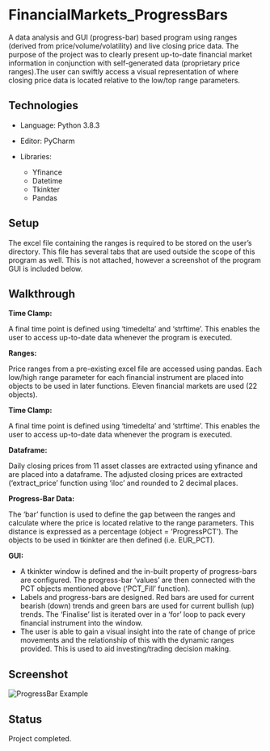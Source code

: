 # FinancialMarkets_ProgressBars

A data analysis and GUI (progress-bar) based program using ranges (derived from price/volume/volatility) and live closing price data. 
The purpose of the project was to clearly present up-to-date financial market information in conjunction with self-generated data (proprietary price ranges).The user can swiftly access a visual representation of where closing price data is located relative to the low/top range parameters.


## Technologies

- Language: Python 3.8.3

- Editor: PyCharm

- Libraries:
    - Yfinance
    - Datetime
    - Tkinkter
    - Pandas


## Setup

The excel file containing the ranges is required to be stored on the user’s directory. This file has several tabs that are used outside the scope of this program as well. This is not attached, however a screenshot of the program GUI is included below.


## Walkthrough

<b>Time Clamp:</b>

A final time point is defined using ‘timedelta’ and ‘strftime’. This enables the user to access up-to-date data whenever the program is executed.


<b>Ranges:</b>

Price ranges from a pre-existing excel file are accessed using pandas. Each low/high range parameter for each financial instrument are placed into objects to be used in later functions. Eleven financial markets are used (22 objects). 


<b>Time Clamp:</b>

A final time point is defined using ‘timedelta’ and ‘strftime’. This enables the user to access up-to-date data whenever the program is executed.


<b>Dataframe:</b>

Daily closing prices from 11 asset classes are extracted using yfinance and are placed into a dataframe. The adjusted closing prices are extracted (‘extract_price’ function using ‘iloc’ and rounded to 2 decimal places.

<b>Progress-Bar Data:</b>

The ‘bar’ function is used to define the gap between the ranges and calculate where the price is located relative to the range parameters. This distance is expressed as a percentage (object = ‘ProgressPCT’). The objects to be used in tkinkter are then defined (i.e. EUR_PCT).

 <b>GUI:</b>
 
- A tkinkter window is defined and the in-built property of progress-bars are configured. The progress-bar ‘values’ are then connected with the PCT objects mentioned above (‘PCT_Fill’ function).
 - Labels and progress-bars are designed. Red bars are used for current bearish (down) trends and green bars are used for current bullish (up) trends. The ‘Finalise’ list is iterated over in a ‘for’ loop to pack every financial instrument into the window.
- The user is able to gain a visual insight into the rate of change of price movements and the relationship of this with the dynamic ranges provided. This is used to aid investing/trading decision making.

## Screenshot

![ProgressBar Example](https://user-images.githubusercontent.com/72507931/99262531-06003300-2816-11eb-9b11-44f62ed1047f.JPG)


## Status

Project completed.
